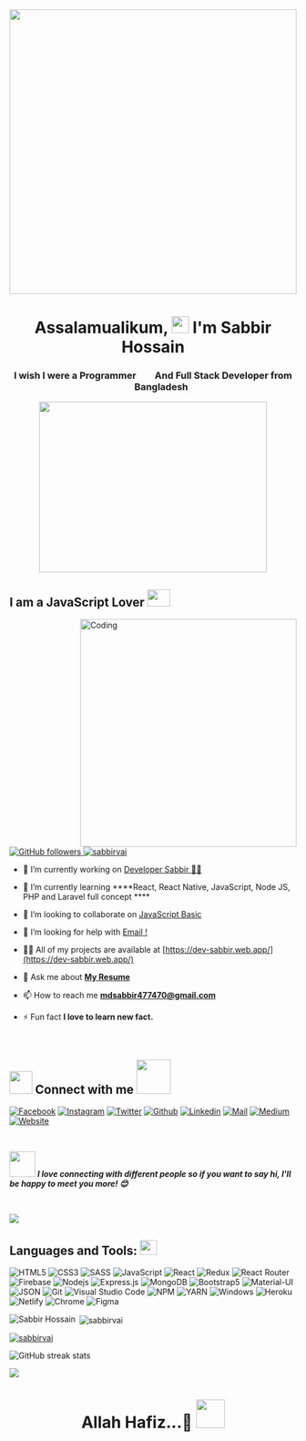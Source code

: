 <img  height="500" width="100%" src="https://scontent.fjsr1-2.fna.fbcdn.net/v/t39.30808-6/353842903_635985651962113_7435129419638589170_n.jpg?_nc_cat=106&ccb=1-7&_nc_sid=e3f864&_nc_eui2=AeEIYt5PQ0V_2wjZBcgqTUF4OPXSJU71lNo49dIlTvWU2nxrQnO5KXQhwibcE9C5-tqrb5OHXuYq946DTr65rB9S&_nc_ohc=09hX3Vq7rJAAX_i7uq2&_nc_zt=23&_nc_ht=scontent.fjsr1-2.fna&oh=00_AfAIYfy7a-iF7J9d-hctdt3NIZQAdqdn9kvJwuwcxW2u8g&oe=64966C81">

<h1 align="center">Assalamualikum, <img height="30" width="30" src="https://camo.githubusercontent.com/e8e7b06ecf583bc040eb60e44eb5b8e0ecc5421320a92929ce21522dbc34c891/68747470733a2f2f6d656469612e67697068792e636f6d2f6d656469612f6876524a434c467a6361737252346961377a2f67697068792e676966"> I'm Sabbir Hossain</h1>
<h3 align="center">I wish I were a Programmer <img height="15" width="25" src="https://res.cloudinary.com/practicaldev/image/fetch/s--goETGOXU--/c_limit%2Cf_auto%2Cfl_progressive%2Cq_66%2Cw_880/https://dev-to-uploads.s3.amazonaws.com/i/x3x5w638kkixi9s3h3vw.gif">  And Full Stack Developer from <br> <img height="14" width="25" src="https://mycarbys.com/wp-content/uploads/2021/02/Flag_of_Bangladesh.gif"> Bangladesh</h3>
<p align="center"> <img  height="300" width="400" src="https://media.giphy.com/media/fW4G2bsiMZiAwipQVJ/giphy.gif"> </p>

<h2 align="start">I am a JavaScript Lover <img height="30" width="40" src="https://camo.githubusercontent.com/63371d36886ee658f5a97401f393e1ab1684b2fd3de674b8f5efc7d410b2a3d0/68747470733a2f2f6d656469612e67697068792e636f6d2f6d656469612f57556c706c634d704f43456d5447427442572f67697068792e676966"></h2>

<img align="right" alt="Coding" width="380" height="400" src="https://avatars.githubusercontent.com/u/94552812?v=4">

<a href="https://github.com/sabbirvai" target="_blank">
    <img alt="GitHub followers" src="https://img.shields.io/github/followers/sabbirvai?label=Github&style=flat">
  </a>
  <a href="https://github.com/sabbirvai" target="_blank">
    <img src="https://komarev.com/ghpvc/?username=sabbirvai&label=Profile%20views&color=0e75b6&style=flat" alt="sabbirvai" />
  </a>  

- 🔭 I’m currently working on [Developer Sabbir 👨‍💻](https://dev-sabbir.web.app/)

- 🌱 I’m currently learning ****React, React Native, JavaScript, Node JS, PHP and Laravel full concept ****

- 👯 I’m looking to collaborate on [JavaScript Basic](https://github.com/sabbirvai/JS-All-Recap-Code)

- 🤝 I’m looking for help with [Email !](http://mdsabbir477470@gmail.com/)

- 👨‍💻 All of my projects are available at [https://dev-sabbir.web.app/](https://dev-sabbir.web.app/)

- 💬 Ask me about **[My Resume](https://drive.google.com/file/d/1wXyoYuLeWFpJmRoG2UkBJa-20fjzQWG3/view?usp=sharing)**

- 📫 How to reach me **mdsabbir477470@gmail.com**

- ⚡ Fun fact **I love to learn new fact.**
 <br>
 
<h2 align="left"><img height="40" width="40" src="https://cdn.dribbble.com/users/345826/screenshots/1836550/dots24.gif"> <b>Connect with me</b> <img height="60" width="60" src="https://github.com/rajput2107/rajput2107/blob/master/Assets/Handshake.gif?raw=true"> </h2>

 [![Facebook](https://img.shields.io/badge/Facebook-1877F2?style=for-the-badge&logo=facebook&logoColor=white)](https://web.facebook.com/profile.php?id=100066520511940)
[![Instagram](https://img.shields.io/badge/Instagram-E4405F?style=for-the-badge&logo=instagram&logoColor=white)](https://www.instagram.com/dev__sabbir/)
[![Twitter](https://img.shields.io/badge/Twitter-1DA1F2?style=for-the-badge&logo=twitter&logoColor=white)](https://twitter.com/SabbirH67779597)
[![Github](https://img.shields.io/badge/GitHub-100000?style=for-the-badge&logo=github&logoColor=white)](https://github.com/sabbirvai)
[![Linkedin](https://img.shields.io/badge/LinkedIn-0077B5?style=for-the-badge&logo=linkedin&logoColor=white)](https://www.linkedin.com/in/md-sabbir-hossain-18300b244/)
[![Mail](https://img.shields.io/badge/Gmail-D14836?style=for-the-badge&logo=gmail&logoColor=white)](mailto:mdsabbir477470@gmail.com)
[![Medium](https://img.shields.io/badge/Medium-12100E?style=for-the-badge&logo=medium&logoColor=white)](https://medium.com/@sabbirhossain_37022)
[![Website](https://img.shields.io/badge/Website-12100E?style=for-the-badge&logo=website&logoColor=white)](https://dev-sabbir.web.app/)
<!-- [![Discord](https://img.shields.io/badge/Discord-7289DA?style=for-the-badge&logo=discord&logoColor=white)](https://discord.com/) -->
 
<br>
<p><i><img height="45" width="45"       src="https://camo.githubusercontent.com/ec0df7b334d15078e980be8f26f35f1bd6f004eaa4a121db42fed361360c1817/68747470733a2f2f6d656469612e67697068792e636f6d2f6d656469612f4c6e516a7057614f4e386e68723231764e572f67697068792e676966"> <b>I love connecting with different people so if you want to say hi, I'll be happy to meet you more! 😊</b></i></p>
<br>

![](https://cdn.fbsbx.com/v/t59.2708-21/290679287_716194729655162_5232320856011826837_n.gif?_nc_cat=101&ccb=1-7&_nc_sid=041f46&_nc_eui2=AeEDcawJqBBQmi42rMIa4mk8MRWx9xwBpD0xFbH3HAGkPfY0CzMdjEQGkgdO-ydljo3L85bc0RIN6IL9XmqAXJ2U&_nc_ohc=82N0ch7uZdsAX9KQ5IL&_nc_oc=AQkFe9Cg0NXcAZHUF29WCCpZNKGBoc_IwLtvdshb9JsWEwM5g8_p7SJVUmIZ8UrYshk&_nc_ht=cdn.fbsbx.com&oh=03_AVLyguyc3G00e5v_2IoWlyMruAEo6Wb-OHkMZiqU2CIZKA&oe=62BE1090)

<h2 align="left">Languages and Tools: <img height="26" width="30" src="https://camo.githubusercontent.com/4a6d78c6937e3980495875e8a8e904fc57d0639c4c8012ff0d40af64da2f96f1/68747470733a2f2f6d656469612e67697068792e636f6d2f6d656469612f31796e4345746c674d5041654e4171646e752f67697068792e676966"></h2>

![HTML5](https://img.shields.io/badge/HTML5-E34F26?style=for-the-badge&logo=html5&logoColor=white)
![CSS3](https://img.shields.io/badge/CSS3-1572B6?style=for-the-badge&logo=css3&logoColor=white)
![SASS](https://img.shields.io/badge/Sass-CC6699?style=for-the-badge&logo=sass&logoColor=white)
![JavaScript](https://img.shields.io/badge/JavaScript-F7DF1E?style=for-the-badge&logo=javascript&logoColor=black)
![React](https://img.shields.io/badge/React-20232A?style=for-the-badge&logo=react&logoColor=61DAFB)
![Redux](https://img.shields.io/badge/Redux-593D88?style=for-the-badge&logo=redux&logoColor=white)
![React Router](https://img.shields.io/badge/React_Router-CA4245?style=for-the-badge&logo=react-router&logoColor=white)
![Firebase](https://img.shields.io/badge/firebase-ffca28?style=for-the-badge&logo=firebase&logoColor=black)
![Nodejs](https://img.shields.io/badge/Node.js-339933?style=for-the-badge&logo=nodedotjs&logoColor=white)
![Express.js](https://img.shields.io/badge/Express.js-000000?style=for-the-badge&logo=express&logoColor=white)
![MongoDB](https://img.shields.io/badge/MongoDB-4EA94B?style=for-the-badge&logo=mongodb&logoColor=white)
![Bootstrap5](https://img.shields.io/badge/Bootstrap-563D7C?style=for-the-badge&logo=bootstrap&logoColor=white)
![Material-UI](https://img.shields.io/badge/Material--UI-0081CB?style=for-the-badge&logo=material-ui&logoColor=white)
![JSON](https://img.shields.io/badge/json-5E5C5C?style=for-the-badge&logo=json&logoColor=white)
![Git](https://img.shields.io/badge/Git-F05032?style=for-the-badge&logo=git&logoColor=white)
![Visual Studio Code](https://img.shields.io/badge/Visual_Studio_Code-0078D4?style=for-the-badge&logo=visual%20studio%20code&logoColor=white)
![NPM](https://img.shields.io/badge/npm-CB3837?style=for-the-badge&logo=npm&logoColor=white)
![YARN](https://img.shields.io/badge/Yarn-2C8EBB?style=for-the-badge&logo=yarn&logoColor=white)
![Windows](https://img.shields.io/badge/Windows-0078D6?style=for-the-badge&logo=windows&logoColor=white)
![Heroku](https://img.shields.io/badge/Heroku-430098?style=for-the-badge&logo=heroku&logoColor=white)
![Netlify](https://img.shields.io/badge/Netlify-00C7B7?style=for-the-badge&logo=netlify&logoColor=white)
![Chrome](https://img.shields.io/badge/Google_chrome-4285F4?style=for-the-badge&logo=Google-chrome&logoColor=white)
![Figma](https://img.shields.io/badge/Figma-F24E1E?style=for-the-badge&logo=figma&logoColor=white)

<p><img align="left" src="https://github-readme-stats.vercel.app/api/top-langs?username=sabbirvai&show_icons=true&theme=cobalt&title_color=3cb480&locale=en&layout=compact" alt="Sabbir Hossain" /></p>
<p>&nbsp;<img align="center" src="https://github-readme-stats.vercel.app/api?username=sabbirvai&show_icons=true&theme=cobalt&title_color=3cb480&locale=en" alt="sabbirvai" /></p>  

<p align="left"> <a href="https://github.com/ryo-ma/github-profile-trophy"><img src="https://github-profile-trophy.vercel.app/?username=sabbirvai" alt="sabbirvai" /></a> </p>   

![GitHub streak stats](https://github-readme-streak-stats.herokuapp.com/?user=sabbirvai) 

<p> <img src="https://raw.githubusercontent.com/devSahinur/devSahinur/582dc7730ce1818b8905cefe91b15528a2807d78/assets/Thanks.svg"></p>
<h1 align="center">Allah Hafiz...💬 <img height="50" width="50" src="https://em-content.zobj.net/source/animated-noto-color-emoji/344/smiling-face-with-hearts_1f970.gif"></h1>
